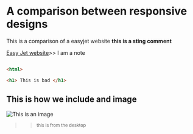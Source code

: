 # A comparison between responsive designs

This is a comparison of a easyjet website **this is a sting comment**

[Easy Jet website](http://www.easyjet.com/en)>> I am a note

```html

<html>

<h1> This is bad </h1>

```
## This is how we include and image 
![This is an image](Koala.jpeg)
>> <sub> this is from the desktop </sub>

```
